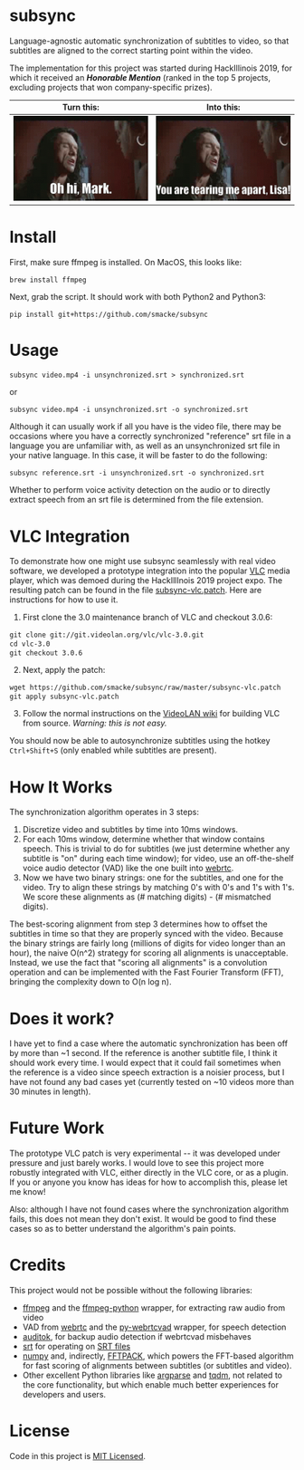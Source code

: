 # subsync
Language-agnostic automatic synchronization of subtitles to video,
so that subtitles are aligned to the correct starting point within the video.

The implementation for this project was started during HackIllinois 2019,
for which it received an **_Honorable Mention_**
(ranked in the top 5 projects, excluding projects that won company-specific prizes).

Turn this:                       |  Into this:
:-------------------------------:|:-------------------------:
![](tearing-me-apart-wrong.gif)  |  ![](tearing-me-apart-correct.gif)

# Install
First, make sure ffmpeg is installed. On MacOS, this looks like:
~~~
brew install ffmpeg
~~~
Next, grab the script. It should work with both Python2 and Python3:
~~~
pip install git+https://github.com/smacke/subsync
~~~

# Usage
~~~
subsync video.mp4 -i unsynchronized.srt > synchronized.srt
~~~

or

~~~
subsync video.mp4 -i unsynchronized.srt -o synchronized.srt
~~~

Although it can usually work if all you have is the video file, there may be occasions where you have a correctly synchronized "reference" srt file in a language you are unfamiliar with, as well as an unsynchronized srt file in your native language.  In this case, it will be faster to do the following:

~~~
subsync reference.srt -i unsynchronized.srt -o synchronized.srt
~~~

Whether to perform voice activity detection on the audio or to directly extract speech from an srt file is determined from the file extension.

# VLC Integration
To demonstrate how one might use subsync seamlessly with real video software,
we developed a prototype integration into the popular [VLC](https://www.videolan.org/vlc/index.html)
media player, which was demoed during the HackIllInois 2019 project expo. The resulting patch
can be found in the file [subsync-vlc.patch](https://github.com/smacke/subsync/raw/master/subsync-vlc.patch).
Here are instructions for how to use it.

1. First clone the 3.0 maintenance branch of VLC and checkout 3.0.6:
~~~
git clone git://git.videolan.org/vlc/vlc-3.0.git
cd vlc-3.0
git checkout 3.0.6
~~~
2. Next, apply the patch:
~~~
wget https://github.com/smacke/subsync/raw/master/subsync-vlc.patch
git apply subsync-vlc.patch
~~~
3. Follow the normal instructions on the
[VideoLAN wiki](https://wiki.videolan.org/VLC_Developers_Corner/)
for building VLC from source. *Warning: this is not easy.*

You should now be able to autosynchronize subtitles using the hotkey `Ctrl+Shift+S`
(only enabled while subtitles are present).

# How It Works
The synchronization algorithm operates in 3 steps:
1. Discretize video and subtitles by time into 10ms windows.
2. For each 10ms window, determine whether that window contains speech.
   This is trivial to do for subtitles (we just determine whether any subtitle is "on" during each time window);
   for video, use an off-the-shelf voice audio detector (VAD) like
   the one built into [webrtc](https://webrtc.org/).
3. Now we have two binary strings: one for the subtitles, and one for the video.
   Try to align these strings by matching 0's with 0's and 1's with 1's. We score
   these alignments as (# matching digits) - (# mismatched digits).

The best-scoring alignment from step 3 determines how to offset the subtitles in time
so that they are properly synced with the video. Because the binary strings
are fairly long (millions of digits for video longer than an hour), the naive
O(n^2) strategy for scoring all alignments is unacceptable. Instead, we use the
fact that "scoring all alignments" is a convolution operation and can be implemented
with the Fast Fourier Transform (FFT), bringing the complexity down to O(n log n).

# Does it work?
I have yet to find a case where the automatic synchronization has been off by
more than ~1 second. If the reference is another subtitle file, I think it should
work every time. I would expect that it could fail sometimes when the reference is
a video since speech extraction is a noisier process, but I have not found any
bad cases yet (currently tested on ~10 videos more than 30 minutes in length).

# Future Work
The prototype VLC patch is very experimental -- it was developed under pressure
and just barely works. I would love to see this project more robustly
integrated with VLC, either directly in the VLC core, or as a plugin.
If you or anyone you know has ideas for how to accomplish this, please let me know!

Also: although I have not found cases where the synchronization algorithm fails, this does
not mean they don't exist. It would be good to find these cases so as to better understand
the algorithm's pain points.

# Credits
This project would not be possible without the following libraries:
- [ffmpeg](https://www.ffmpeg.org/) and the [ffmpeg-python](https://github.com/kkroening/ffmpeg-python) wrapper, for extracting raw audio from video
- VAD from [webrtc](https://webrtc.org/) and the [py-webrtcvad](https://github.com/wiseman/py-webrtcvad) wrapper, for speech detection
- [auditok](https://pypi.org/project/auditok/), for backup audio detection if webrtcvad misbehaves
- [srt](https://pypi.org/project/srt/) for operating on [SRT files](https://en.wikipedia.org/wiki/SubRip#SubRip_text_file_format)
- [numpy](http://www.numpy.org/) and, indirectly, [FFTPACK](https://www.netlib.org/fftpack/), which powers the FFT-based algorithm for fast scoring of alignments between subtitles (or subtitles and video).
- Other excellent Python libraries like [argparse](https://docs.python.org/3/library/argparse.html) and [tqdm](https://tqdm.github.io/), not related to the core functionality, but which enable much better experiences for developers and users.

# License
Code in this project is [MIT Licensed](https://opensource.org/licenses/MIT).
